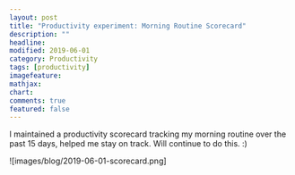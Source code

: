 ```yaml
---
layout: post
title: "Productivity experiment: Morning Routine Scorecard"
description: ""
headline: 
modified: 2019-06-01
category: Productivity
tags: [productivity]
imagefeature: 
mathjax: 
chart: 
comments: true
featured: false
---
```


I maintained a productivity scorecard tracking my morning routine over the past 15 days, helped me stay on track. Will continue to do this. :)

![images/blog/2019-06-01-scorecard.png]

